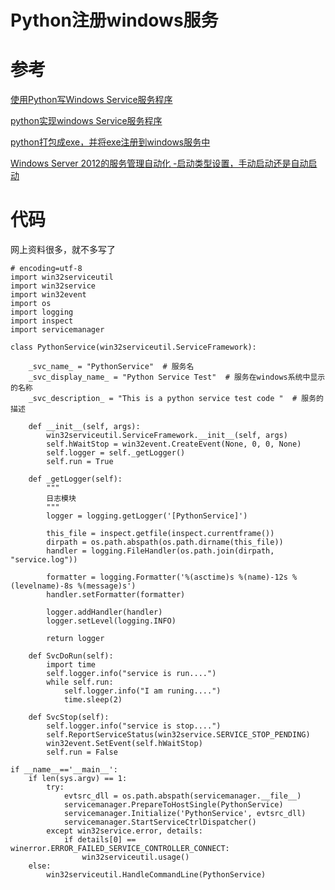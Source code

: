 Python注册windows服务
======

# 参考

[使用Python写Windows Service服务程序](https://www.bbsmax.com/A/kjdwAno2JN/)

[python实现windows Service服务程序](https://www.cnblogs.com/shhnwangjian/p/6844547.html)

[python打包成exe，并将exe注册到windows服务中](https://blog.csdn.net/Panda_813/article/details/86686473)

[Windows Server 2012的服务管理自动化 -启动类型设置，手动启动还是自动启动](https://blog.51cto.com/hongman/2103127)

# 代码
网上资料很多，就不多写了

```
# encoding=utf-8
import win32serviceutil
import win32service
import win32event
import os
import logging
import inspect
import servicemanager
 
class PythonService(win32serviceutil.ServiceFramework):   
 
    _svc_name_ = "PythonService"  # 服务名
    _svc_display_name_ = "Python Service Test"  # 服务在windows系统中显示的名称
    _svc_description_ = "This is a python service test code "  # 服务的描述
 
    def __init__(self, args):
        win32serviceutil.ServiceFramework.__init__(self, args)
        self.hWaitStop = win32event.CreateEvent(None, 0, 0, None)
        self.logger = self._getLogger()
        self.run = True  
 
    def _getLogger(self):  
        """
        日志模块
        """
        logger = logging.getLogger('[PythonService]')  
 
        this_file = inspect.getfile(inspect.currentframe())
        dirpath = os.path.abspath(os.path.dirname(this_file))
        handler = logging.FileHandler(os.path.join(dirpath, "service.log"))  
 
        formatter = logging.Formatter('%(asctime)s %(name)-12s %(levelname)-8s %(message)s')
        handler.setFormatter(formatter)  
 
        logger.addHandler(handler)
        logger.setLevel(logging.INFO)  
 
        return logger  
 
    def SvcDoRun(self):
        import time
        self.logger.info("service is run....")
        while self.run:
            self.logger.info("I am runing....")
            time.sleep(2)  
 
    def SvcStop(self):
        self.logger.info("service is stop....")
        self.ReportServiceStatus(win32service.SERVICE_STOP_PENDING)
        win32event.SetEvent(self.hWaitStop)
        self.run = False  
 
if __name__=='__main__':
    if len(sys.argv) == 1:
        try:
            evtsrc_dll = os.path.abspath(servicemanager.__file__)
            servicemanager.PrepareToHostSingle(PythonService)
            servicemanager.Initialize('PythonService', evtsrc_dll)
            servicemanager.StartServiceCtrlDispatcher()
        except win32service.error, details:
            if details[0] == winerror.ERROR_FAILED_SERVICE_CONTROLLER_CONNECT:
                win32serviceutil.usage()
    else:
        win32serviceutil.HandleCommandLine(PythonService)
```